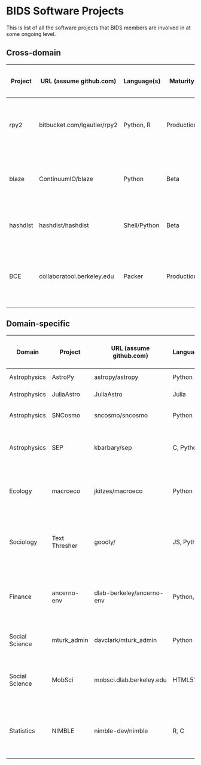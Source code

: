 BIDS Software Projects
======================

This is list of all the software projects that BIDS members are involved in at some ongoing level.

Cross-domain
------------

| Project     | URL (assume github.com)     | Language(s)  | Maturity   | People | Level       | Description (what's being done by fellows?)                             |
| ----------- | --------------------------- | ------------ | ---------- | ------ | ----------- | ----------------------------------------------------------------------- |
| rpy2        | bitbucket.com/lgautier/rpy2 | Python, R    | Production | Dav    | contributor | Seamless access to R from Python, focused on type conversion            |
| blaze       | ContinuumIO/blaze           | Python       | Beta       | Dav    | contributor | Blaze-style abstracted, efficient access to R, expand utility of `into` |
| hashdist    | hashdist/hashdist           | Shell/Python | Beta       | Dav    | contributor | Support reproducible installs of mercurial repos                        |
| BCE         | collaboratool.berkeley.edu  | Packer       | Production | Dav    | creator     | Recipe + binary reference VMs for education and reproducible research   |



Domain-specific
---------------

| Domain         | Project       | URL (assume github.com)     | Language(s)  | Maturity   | People | Level       | Description (what's being done by fellows?)                               |
| -------------- | ------------- | --------------------------- | ------------ | ---------- | ------ | ----------- | ------------------------------------------------------------------------- |
| Astrophysics   | AstroPy       | astropy/astropy             | Python       | Production | Kyle   | contributor | Python library for Astronomy                                              |
| Astrophysics   | JuliaAstro    | JuliaAstro                  | Julia        | Beta       | Kyle   | contributor | Julia packages for Astronomy                                              |
| Astrophysics   | SNCosmo       | sncosmo/sncosmo             | Python       | Production | Kyle   | creator     | Python library for supernova cosmology                                    |
| Astrophysics   | SEP           | kbarbary/sep                | C, Python    | Beta       | Kyle   | creator     | Astronomy library for source-detection in images                          |
| Ecology        | macroeco      | jkitzes/macroeco            | Python       | Beta       | Justin | creator     | Python package with GUI for ecological pattern analysis                   |
| Sociology      | Text Thresher | goodly/                     | JS, Python   | Alpha      | Nick   | creator     | A tool for decomposing and annotating text documents using the crowd      |
| Finance        | ancerno-env   | dlab-berkeley/ancerno-env   | Python, etc. | Beta       | Dav    | creator     | Open source tools to replace the quantitative finance masters in Haas ;)  |
| Social Science | mturk_admin   | davclark/mturk_admin        | Python       | Production | Dav    | creator     | Longitudinal experiments on MTurk (cf. psiturk)                           |
| Social Science | MobSci        | mobsci.dlab.berkeley.edu    | HTML5?       | Production | Dav    | creator     | Documentation & training focused effort for mobile device data collection |
| Statistics     | NIMBLE        | nimble-dev/nimble           | R, C         | Alpha      | Daniel | contributor | Generic statistical algorithm specification and compilation to C          |

